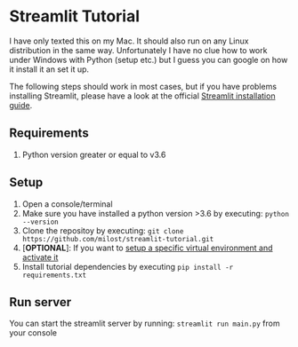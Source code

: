 # Streamlit Tutorial

I have only texted this on my Mac. It should also run on any Linux distribution in the same way.
Unfortunately I have no clue how to work under Windows with Python (setup etc.) but I guess you
can google on how it install it an set it up.

The following steps should work in most cases, but if you have problems installing Streamlit, please have a look at the official [Streamlit installation guide](https://docs.streamlit.io/en/stable/installation.html).

## Requirements

1. Python version greater or equal to v3.6

## Setup

1. Open a console/terminal
2. Make sure you have installed a python version >3.6 by executing: `python --version`
3. Clone the repositoy by executing: `git clone https://github.com/milost/streamlit-tutorial.git`
4. [**OPTIONAL**]: If you want to [setup a specific virtual environment and activate it](https://uoa-eresearch.github.io/eresearch-cookbook/recipe/2014/11/26/python-virtual-env/)
5. Install tutorial dependencies by executing `pip install -r requirements.txt`

## Run server

You can start the streamlit server by running: `streamlit run main.py` from your console
